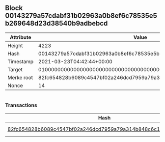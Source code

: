 ## Block 00143279a57cdabf31b02963a0b8ef6c78535e5b269648d23d38540b9adbebcd

Attribute | Value
--- | ---
Height | 4223
Hash | 00143279a57cdabf31b02963a0b8ef6c78535e5b269648d23d38540b9adbebcd
Timestamp | 2021-03-23T04:42:44+00:00
Target | 0100000000000000000000000000000000000000000000000000000000000000
Merke root | 82fc654828b6089c4547bf02a246dcd7959a79a314b848c6c14ce7bf46bc710a
Nonce | 14

```

```

### Transactions

Hash | Amount
--- | ---
[82fc654828b6089c4547bf02a246dcd7959a79a314b848c6c14ce7bf46bc710a](82fc654828b6089c4547bf02a246dcd7959a79a314b848c6c14ce7bf46bc710a.md) | 10.00000000 SKEPTI 

